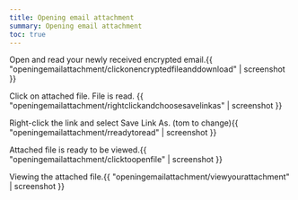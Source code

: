 ```yaml
---
title: Opening email attachment
summary: Opening email attachment
toc: true
---
```


Open and read your newly received encrypted email.{{ "openingemailattachment/clickonencryptedfileanddownload" | screenshot }}

Click on attached file. File is read. {{ "openingemailattachment/rightclickandchoosesavelinkas" | screenshot }}

Right-click the link and select Save Link As. (tom to change){{ "openingemailattachment/rreadytoread" | screenshot }}

Attached file is ready to be viewed.{{ "openingemailattachment/clicktoopenfile" | screenshot }}

Viewing the attached file.{{ "openingemailattachment/viewyourattachment" | screenshot }}
